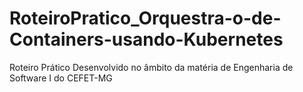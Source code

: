 # RoteiroPratico_Orquestra-o-de-Containers-usando-Kubernetes
Roteiro Prático Desenvolvido no âmbito da matéria de Engenharia de Software I do CEFET-MG
